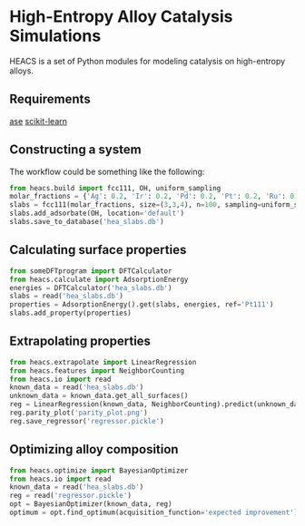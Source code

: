 # High-Entropy Alloy Catalysis Simulations
HEACS is a set of Python modules for modeling catalysis on high-entropy alloys.


Requirements
------------
[ase](https://wiki.fysik.dtu.dk/ase/index.html)
[scikit-learn](https://scikit-learn.org/stable/)

Constructing a system
---------------------

The workflow could be something like the following:

```python
from heacs.build import fcc111, OH, uniform_sampling
molar_fractions = {'Ag': 0.2, 'Ir': 0.2, 'Pd': 0.2, 'Pt': 0.2, 'Ru': 0.2}
slabs = fcc111(molar_fractions, size=(3,3,4), n=100, sampling=uniform_sampling, lattice_parameter='default')
slabs.add_adsorbate(OH, location='default')
slabs.save_to_database('hea_slabs.db')
```

Calculating surface properties
------------------------------

```python
from someDFTprogram import DFTCalculator
from heacs.calculate import AdsorptionEnergy
energies = DFTCalculator('hea_slabs.db')
slabs = read('hea_slabs.db')
properties = AdsorptionEnergy().get(slabs, energies, ref='Pt111')
slabs.add_property(properties)
```

Extrapolating properties
------------------------

```python
from heacs.extrapolate import LinearRegression
from heacs.features import NeighborCounting
from heacs.io import read
known_data = read('hea_slabs.db')
unknown_data = known_data.get_all_surfaces()
reg = LinearRegression(known_data, NeighborCounting).predict(unknown_data)
reg.parity_plot('parity_plot.png')
reg.save_regressor('regressor.pickle')
```

Optimizing alloy composition
----------------------------

```python
from heacs.optimize import BayesianOptimizer
from heacs.io import read
known_data = read('hea_slabs.db')
reg = read('regressor.pickle')
opt = BayesianOptimizer(known_data, reg)
optimum = opt.find_optimum(acquisition_function='expected improvement')
```
